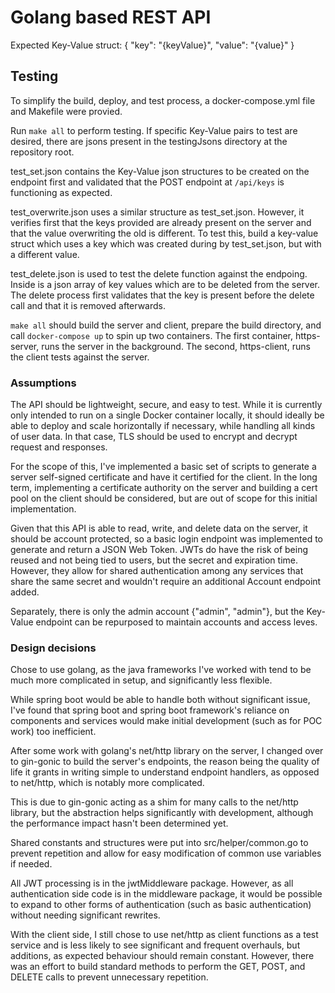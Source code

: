 # Golang based REST API

Expected Key-Value struct:
{
  "key": "{keyValue}",
  "value": "{value}"
}

## Testing
To simplify the build, deploy, and test process, a docker-compose.yml file and Makefile were provied.

Run `make all` to perform testing. If specific Key-Value pairs to test are desired, there are jsons present in the testingJsons directory at the repository root.

test_set.json contains the Key-Value json structures to be created on the endpoint first and validated that the POST endpoint at `/api/keys` is functioning as expected.

test_overwrite.json uses a similar structure as test_set.json. However, it verifies first that the keys provided are already present on the server and that the value overwriting the old is different. To test this, build a key-value struct which uses a key which was created during by test_set.json, but with a different value.

test_delete.json is used to test the delete function against the endpoing. Inside is a json array of key values which are to be deleted from the server. The delete process first validates that the key is present before the delete call and that it is removed afterwards.

`make all` should build the server and client, prepare the build directory, and call `docker-compose up` to spin up two containers.
The first container, https-server, runs the server in the background. The second, https-client, runs the client tests against the server.

### Assumptions

The API should be lightweight, secure, and easy to test. While it is currently only intended to run on a single Docker container locally, it should ideally be able to deploy and scale horizontally if necessary, while handling all kinds of user data. In that case, TLS should be used to encrypt and decrypt request and responses.

For the scope of this, I've implemented a basic set of scripts to generate a server self-signed certificate and have it certified for the client. In the long term, implementing a certificate authority on the server and building a cert pool on the client should be considered, but are out of scope for this initial implementation.

Given that this API is able to read, write, and delete data on the server, it should be account protected, so a basic login endpoint was implemented to generate and return a JSON Web Token. JWTs do have the risk of being reused and not being tied to users, but the secret and expiration time. However, they allow for shared authentication among any services that share the same secret and wouldn't require an additional Account endpoint added.

Separately, there is only the admin account {"admin", "admin"}, but the Key-Value endpoint can be repurposed to maintain accounts and access leves.


### Design decisions

Chose to use golang, as the java frameworks I've worked with tend to be much more complicated in setup, and significantly less flexible. 

While spring boot would be able to handle both without significant issue, I've found that spring boot and spring boot framework's reliance on components and services would make initial development (such as for POC work) too inefficient.

After some work with golang's net/http library on the server, I changed over to gin-gonic to build the server's endpoints, the reason being the quality of life it grants in writing simple to understand endpoint handlers, as opposed to net/http, which is notably more complicated.

This is due to gin-gonic acting as a shim for many calls to the net/http library, but the abstraction helps significantly with development, although the performance impact hasn't been determined yet.

Shared constants and structures were put into src/helper/common.go to prevent repetition and allow for easy modification of common use variables if needed.

All JWT processing is in the jwtMiddleware package. However, as all authentication side code is in the middleware package, it would be possible to expand to other forms of authentication (such as basic authentication) without needing significant rewrites.

With the client side, I still chose to use net/http as client functions as a test service and is less likely to see significant and frequent overhauls, but additions, as expected behaviour should remain constant. However, there was an effort to build standard methods to perform the GET, POST, and DELETE calls to prevent unnecessary repetition.
